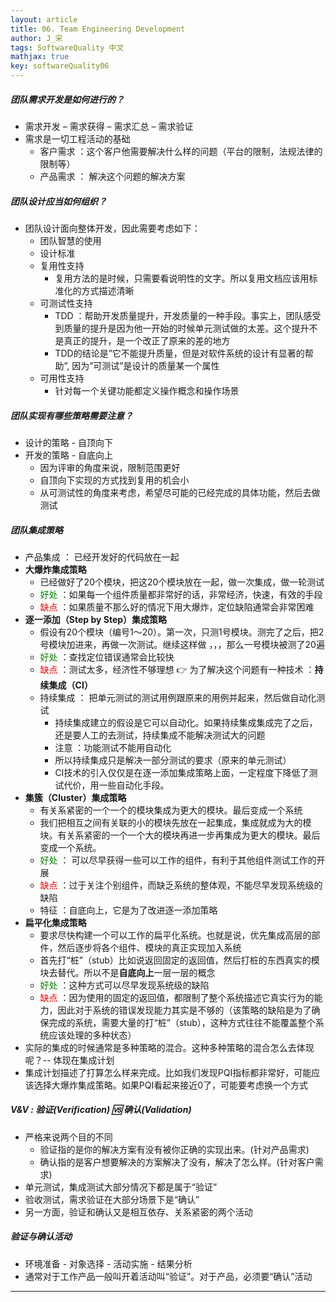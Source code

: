 ```yaml
---
layout: article
title: 06. Team Engineering Development
author: J_宋
tags: SoftwareQuality 中文
mathjax: true
key: softwareQuality06
---
```




##### 团队需求开发是如何进行的？

- 需求开发 – 需求获得 – 需求汇总 – 需求验证
- 需求是一切工程活动的基础
  - 客户需求 ：这个客户他需要解决什么样的问题（平台的限制，法规法律的限制等）
  - 产品需求 ： 解决这个问题的解决方案



##### 团队设计应当如何组织？

- 团队设计面向整体开发，因此需要考虑如下：
  - 团队智慧的使用
  - 设计标准
  - 复用性支持
    - 复用方法的是时候，只需要看说明性的文字。所以复用文档应该用标准化的方式描述清晰
  - 可测试性支持
    - TDD ：帮助开发质量提升，开发质量的一种手段。事实上，团队感受到质量的提升是因为他一开始的时候单元测试做的太差。这个提升不是真正的提升，是一个改正了原来的差的地方
    - TDD的结论是”它不能提升质量，但是对软件系统的设计有显著的帮助”, 因为”可测试”是设计的质量某一个属性
  - 可用性支持
    - 针对每一个关键功能都定义操作概念和操作场景



##### 团队实现有哪些策略需要注意？

- 设计的策略 - 自顶向下
- 开发的策略 - 自底向上
  - 因为评审的角度来说，限制范围更好
  - 自顶向下实现的方式找到复用的机会小
  - 从可测试性的角度来考虑，希望尽可能的已经完成的具体功能，然后去做测试



##### 团队集成策略

- 产品集成 ： 已经开发好的代码放在一起
- **大爆炸集成策略**
  - 已经做好了20个模块，把这20个模块放在一起，做一次集成，做一轮测试
  - <span style="color:green">好处</span> ：如果每一个组件质量都非常好的话，非常经济，快速，有效的手段
  - <span style="color:red">缺点</span> ：如果质量不那么好的情况下用大爆炸，定位缺陷通常会非常困难
- **逐一添加（Step by Step）集成策略**
  - 假设有20个模块（编号1～20）。第一次，只测1号模块。测完了之后，把2号模块加进来，再做一次测试。继续这样做 ，，，那么一号模块被测了20遍
  - <span style="color:green">好处</span> ：查找定位错误通常会比较快
  - <span style="color:red">缺点</span> ：测试太多，经济性不够理想 👉 为了解决这个问题有一种技术 ：**持续集成（CI）**
  - 持续集成 ： 把单元测试的测试用例跟原来的用例并起来，然后做自动化测试
    - 持续集成建立的假设是它可以自动化。如果持续集成集成完了之后，还是要人工的去测试，持续集成不能解决测试大的问题
    - 注意 ：功能测试不能用自动化
    - 所以持续集成只是解决一部分测试的要求（原来的单元测试）
    - CI技术的引入仅仅是在逐一添加集成策略上面，一定程度下降低了测试代价，用一些自动化手段。
- **集簇（Cluster）集成策略** 
  - 有关系紧密的一个一个的模块集成为更大的模块。最后变成一个系统
  - 我们把相互之间有关联的小的模块先放在一起集成，集成就成为大的模块。有关系紧密的一个一个大的模块再进一步再集成为更大的模块。最后变成一个系统。
  - <span style="color:green">好处</span> ： 可以尽早获得一些可以工作的组件，有利于其他组件测试工作的开展
  - <span style="color:red">缺点</span> ：过于关注个别组件，而缺乏系统的整体观，不能尽早发现系统级的缺陷
  - 特征 ：自底向上，它是为了改进逐一添加策略
- **扁平化集成策略**
  - 要求尽快构建一个可以工作的扁平化系统。也就是说，优先集成高层的部件，然后逐步将各个组件、模块的真正实现加入系统
  - 首先打“桩”（stub）比如说返回固定的返回值，然后打桩的东西真实的模块去替代。所以不是**自底向上**一层一层的概念
  - <span style="color:green">好处</span> ：这种方式可以尽早发现系统级的缺陷
  - <span style="color:red">缺点</span> ：因为使用的固定的返回值，都限制了整个系统描述它真实行为的能力，因此对于系统的错误发现能力其实是不够的（该策略的缺陷是为了确保完成的系统，需要大量的打“桩”（stub），这种方式往往不能覆盖整个系统应该处理的多种状态）
- 实际的集成的时候通常是多种策略的混合。这种多种策略的混合怎么去体现呢？-- 体现在集成计划
- 集成计划描述了打算怎么样来完成。比如我们发现PQI指标都非常好，可能应该选择大爆炸集成策略。如果PQI看起来接近0了，可能要考虑换一个方式



##### V&V : 验证(Verification) 🆚 确认(Validation) 

- 严格来说两个目的不同
  - 验证指的是你的解决方案有没有被你正确的实现出来。(针对产品需求)
  - 确认指的是客户想要解决的方案解决了没有，解决了怎么样。(针对客户需求)
- 单元测试，集成测试大部分情况下都是属于“验证”
- 验收测试，需求验证在大部分场景下是“确认”
- 另一方面，验证和确认又是相互依存、关系紧密的两个活动



##### 验证与确认活动

- 环境准备 - 对象选择 - 活动实施 - 结果分析
- 通常对于工作产品一般叫开着活动叫“验证”。对于产品，必须要“确认”活动





***

